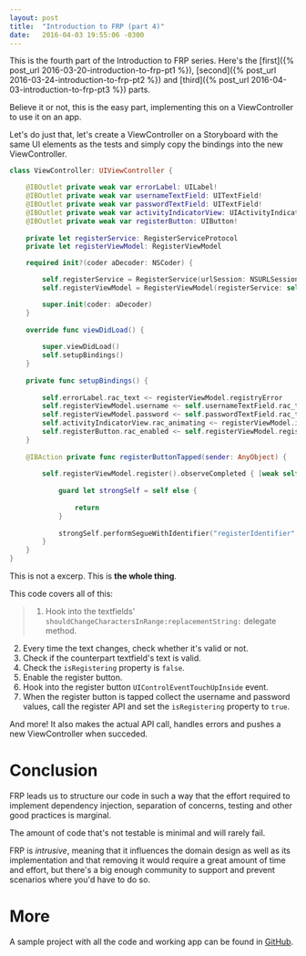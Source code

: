 ```yaml
---
layout: post
title:  "Introduction to FRP (part 4)"
date:   2016-04-03 19:55:06 -0300
---
```


This is the fourth part of the Introduction to FRP series. Here's the [first]({% post_url 2016-03-20-introduction-to-frp-pt1 %}), [second]({% post_url 2016-03-24-introduction-to-frp-pt2 %}) and [third]({% post_url 2016-04-03-introduction-to-frp-pt3 %}) parts.

Believe it or not, this is the easy part, implementing this on a ViewController to use it on an app.

Let's do just that, let's create a ViewController on a Storyboard with the same UI elements as the tests and simply copy the bindings into the new ViewController.

```swift
class ViewController: UIViewController {

    @IBOutlet private weak var errorLabel: UILabel!
    @IBOutlet private weak var usernameTextField: UITextField!
    @IBOutlet private weak var passwordTextField: UITextField!
    @IBOutlet private weak var activityIndicatorView: UIActivityIndicatorView!
    @IBOutlet private weak var registerButton: UIButton!
    
    private let registerService: RegisterServiceProtocol
    private let registerViewModel: RegisterViewModel

    required init?(coder aDecoder: NSCoder) {

        self.registerService = RegisterService(urlSession: NSURLSession.sharedSession())
        self.registerViewModel = RegisterViewModel(registerService: self.registerService)

        super.init(coder: aDecoder)
    }
    
    override func viewDidLoad() {
        
        super.viewDidLoad()
        self.setupBindings()
    }
    
    private func setupBindings() {
        
        self.errorLabel.rac_text <~ registerViewModel.registryError
        self.registerViewModel.username <~ self.usernameTextField.rac_text
        self.registerViewModel.password <~ self.passwordTextField.rac_text
        self.activityIndicatorView.rac_animating <~ registerViewModel.isRegistering
        self.registerButton.rac_enabled <~ self.registerViewModel.registerEnabledSignalProducer
    }
    
    @IBAction private func registerButtonTapped(sender: AnyObject) {
        
        self.registerViewModel.register().observeCompleted { [weak self] in
            
            guard let strongSelf = self else {
                
                return
            }
            
            strongSelf.performSegueWithIdentifier("registerIdentifier", sender: strongSelf)
        }
    }
}
```

This is not a excerp. This is **the whole thing**.

This code covers all of this:
  
> 1. Hook into the textfields' `shouldChangeCharactersInRange:replacementString:` delegate method.  
2. Every time the text changes, check whether it's valid or not.  
3. Check if the counterpart textfield's text is valid.  
4. Check the `isRegistering` property is `false`.  
5. Enable the register button.  
6. Hook into the register button `UIControlEventTouchUpInside` event.  
7. When the register button is tapped collect the username and password values, call the register API and set the `isRegistering` property to `true`.

And more! It also makes the actual API call, handles errors and pushes a new ViewController when succeded.

# Conclusion

FRP leads us to structure our code in such a way that the effort required to implement dependency injection, separation of concerns, testing and other good practices is marginal. 

The amount of code that's not testable is minimal and will rarely fail.

FRP is *intrusive*, meaning that it influences the domain design as well as its implementation and that removing it would require a great amount of time and effort, but there's a big enough community to support and prevent scenarios where you'd have to do so.

# More
A sample project with all the code and working app can be found in [GitHub](https://github.com/marianoabdala/Introduction-to-FRP).